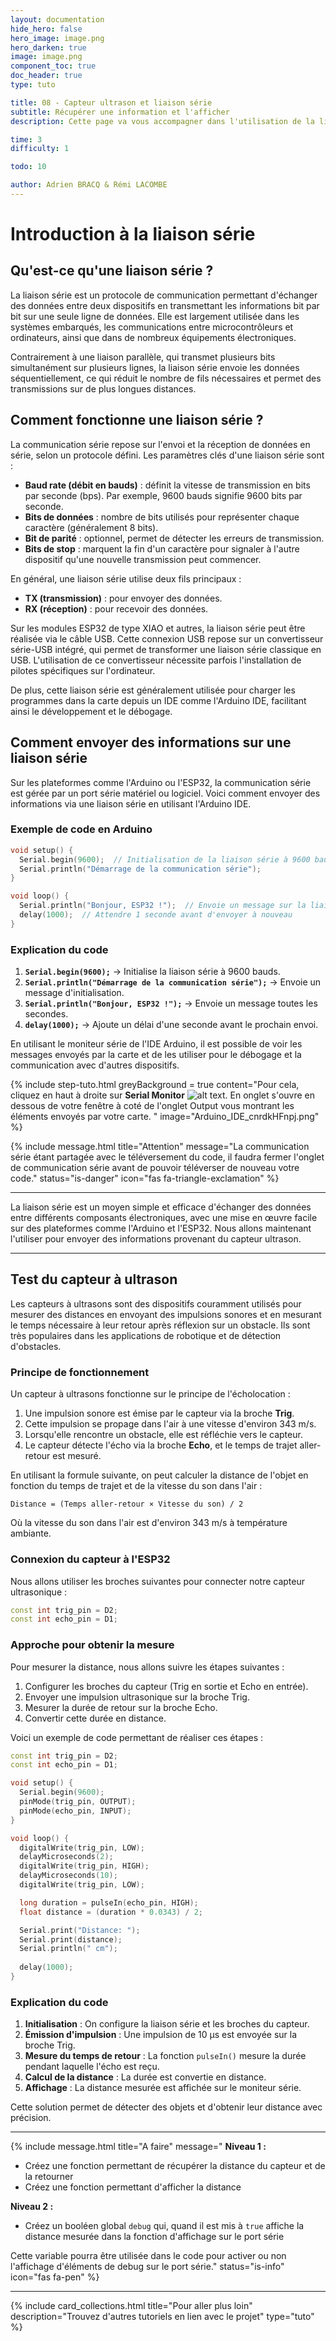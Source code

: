 ```yaml
---
layout: documentation
hide_hero: false
hero_image: image.png
hero_darken: true
image: image.png
component_toc: true
doc_header: true
type: tuto

title: 08 - Capteur ultrason et liaison série
subtitle: Récupérer une information et l'afficher
description: Cette page va vous accompagner dans l'utilisation de la liaison série et du capteur ultrason.

time: 3
difficulty: 1

todo: 10

author: Adrien BRACQ & Rémi LACOMBE
---
```

# Introduction à la liaison série

## Qu'est-ce qu'une liaison série ?

La liaison série est un protocole de communication permettant d'échanger des données entre deux dispositifs en transmettant les informations bit par bit sur une seule ligne de données. Elle est largement utilisée dans les systèmes embarqués, les communications entre microcontrôleurs et ordinateurs, ainsi que dans de nombreux équipements électroniques.

Contrairement à une liaison parallèle, qui transmet plusieurs bits simultanément sur plusieurs lignes, la liaison série envoie les données séquentiellement, ce qui réduit le nombre de fils nécessaires et permet des transmissions sur de plus longues distances.

## Comment fonctionne une liaison série ?

La communication série repose sur l'envoi et la réception de données en série, selon un protocole défini. Les paramètres clés d'une liaison série sont :

- **Baud rate (débit en bauds)** : définit la vitesse de transmission en bits par seconde (bps). Par exemple, 9600 bauds signifie 9600 bits par seconde.
- **Bits de données** : nombre de bits utilisés pour représenter chaque caractère (généralement 8 bits).
- **Bit de parité** : optionnel, permet de détecter les erreurs de transmission.
- **Bits de stop** : marquent la fin d'un caractère pour signaler à l'autre dispositif qu'une nouvelle transmission peut commencer.

En général, une liaison série utilise deux fils principaux :

- **TX (transmission)** : pour envoyer des données.
- **RX (réception)** : pour recevoir des données.

Sur les modules ESP32 de type XIAO et autres, la liaison série peut être réalisée via le câble USB. Cette connexion USB repose sur un convertisseur série-USB intégré, qui permet de transformer une liaison série classique en USB. L'utilisation de ce convertisseur nécessite parfois l'installation de pilotes spécifiques sur l'ordinateur.

De plus, cette liaison série est généralement utilisée pour charger les programmes dans la carte depuis un IDE comme l'Arduino IDE, facilitant ainsi le développement et le débogage.

## Comment envoyer des informations sur une liaison série

Sur les plateformes comme l'Arduino ou l'ESP32, la communication série est gérée par un port série matériel ou logiciel. Voici comment envoyer des informations via une liaison série en utilisant l'Arduino IDE.

### Exemple de code en Arduino

```cpp
void setup() {
  Serial.begin(9600);  // Initialisation de la liaison série à 9600 bauds
  Serial.println("Démarrage de la communication série");
}

void loop() {
  Serial.println("Bonjour, ESP32 !");  // Envoie un message sur la liaison série
  delay(1000);  // Attendre 1 seconde avant d'envoyer à nouveau
}
```

### Explication du code

1. **`Serial.begin(9600);`** → Initialise la liaison série à 9600 bauds.
2. **`Serial.println("Démarrage de la communication série");`** → Envoie un message d'initialisation.
3. **`Serial.println("Bonjour, ESP32 !");`** → Envoie un message toutes les secondes.
4. **`delay(1000);`** → Ajoute un délai d'une seconde avant le prochain envoi.

En utilisant le moniteur série de l'IDE Arduino, il est possible de voir les messages envoyés par la carte et de les utiliser pour le débogage et la communication avec d'autres dispositifs.

{% include step-tuto.html
greyBackground = true
content="Pour cela, cliquez en haut à droite sur **Serial Monitor** ![alt text](Arduino_IDE_Ld1OnYlOJU.png). En onglet s'ouvre en dessous de votre fenêtre à coté de l'onglet Output vous montrant les éléments envoyés par votre carte. 
"
image="Arduino_IDE_cnrdkHFnpj.png"
%}

{% include message.html 
title="Attention" 
message="La communication série étant partagée avec le téléversement du code, il faudra fermer l'onglet de communication série avant de pouvoir téléverser de nouveau votre code." 
status="is-danger" 
icon="fas fa-triangle-exclamation" %}

---

La liaison série est un moyen simple et efficace d'échanger des données entre différents composants électroniques, avec une mise en œuvre facile sur des plateformes comme l'Arduino et l'ESP32. Nous allons maintenant l'utiliser pour envoyer des informations provenant du capteur ultrason.

---

## Test du capteur à ultrason

Les capteurs à ultrasons sont des dispositifs couramment utilisés pour mesurer des distances en envoyant des impulsions sonores et en mesurant le temps nécessaire à leur retour après réflexion sur un obstacle. Ils sont très populaires dans les applications de robotique et de détection d'obstacles.

### Principe de fonctionnement

Un capteur à ultrasons fonctionne sur le principe de l'écholocation :

1. Une impulsion sonore est émise par le capteur via la broche **Trig**.
2. Cette impulsion se propage dans l'air à une vitesse d'environ 343 m/s.
3. Lorsqu'elle rencontre un obstacle, elle est réfléchie vers le capteur.
4. Le capteur détecte l'écho via la broche **Echo**, et le temps de trajet aller-retour est mesuré.

En utilisant la formule suivante, on peut calculer la distance de l'objet en fonction du temps de trajet et de la vitesse du son dans l'air :

``` Distance = (Temps aller-retour × Vitesse du son) / 2 ```

Où la vitesse du son dans l'air est d'environ 343 m/s à température ambiante.

### Connexion du capteur à l'ESP32

Nous allons utiliser les broches suivantes pour connecter notre capteur ultrasonique :

```cpp
const int trig_pin = D2;
const int echo_pin = D1;
```

### Approche pour obtenir la mesure

Pour mesurer la distance, nous allons suivre les étapes suivantes :

1. Configurer les broches du capteur (Trig en sortie et Echo en entrée).
2. Envoyer une impulsion ultrasonique sur la broche Trig.
3. Mesurer la durée de retour sur la broche Echo.
4. Convertir cette durée en distance.

Voici un exemple de code permettant de réaliser ces étapes :

```cpp
const int trig_pin = D2;
const int echo_pin = D1;

void setup() {
  Serial.begin(9600);
  pinMode(trig_pin, OUTPUT);
  pinMode(echo_pin, INPUT);
}

void loop() {
  digitalWrite(trig_pin, LOW);
  delayMicroseconds(2);
  digitalWrite(trig_pin, HIGH);
  delayMicroseconds(10);
  digitalWrite(trig_pin, LOW);

  long duration = pulseIn(echo_pin, HIGH);
  float distance = (duration * 0.0343) / 2;

  Serial.print("Distance: ");
  Serial.print(distance);
  Serial.println(" cm");
  
  delay(1000);
}
```

### Explication du code

1. **Initialisation** : On configure la liaison série et les broches du capteur.
2. **Émission d'impulsion** : Une impulsion de 10 µs est envoyée sur la broche Trig.
3. **Mesure du temps de retour** : La fonction `pulseIn()` mesure la durée pendant laquelle l'écho est reçu.
4. **Calcul de la distance** : La durée est convertie en distance.
5. **Affichage** : La distance mesurée est affichée sur le moniteur série.

Cette solution permet de détecter des objets et d'obtenir leur distance avec précision.

---

{% include message.html 
title="A faire" 
message="
**Niveau 1 :**
- Créez une fonction permettant de récupérer la distance du capteur et de la retourner
- Créez une fonction permettant d'afficher la distance

**Niveau 2 :**
- Créez un booléen global `debug` qui, quand il est mis à `true` affiche la distance mesurée dans la fonction d'affichage sur le port série

Cette variable pourra être utilisée dans le code pour activer ou non l'affichage d'éléments de debug sur le port série." 
status="is-info" 
icon="fas fa-pen" %}


---

{%
  include card_collections.html
  title="Pour aller plus loin"
  description="Trouvez d'autres tutoriels en lien avec le projet"
  type="tuto"
%}